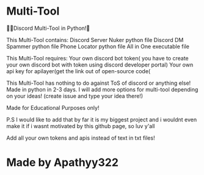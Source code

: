 # Multi-Tool
🕵️‍♀️Discord Multi-Tool in Python!💼

This Multi-Tool contains: 
  Discord Server Nuker python file
  Discord DM Spammer python file
  Phone Locator python file
  All in One executable file

This Multi-Tool requires:
  Your own discord bot token( you have to create your own discord bot with token using discord developer portal)
  Your own api key for apilayer(get the link out of open-source code(



This Multi-Tool has nothing to do against ToS of discord or anything else! 
Made in python in 2-3 days. I will add more options for multi-tool depending on your ideas! (create issue and type your idea there!)

Made for Educational Purposes only!



P.S I would like to add that by far it is my biggest project and i wouldnt even make it if i wasnt motivated by this github page, so luv y'all


Add all your own tokens and apis instead of text  in txt files!
# Made by Apathyy322

